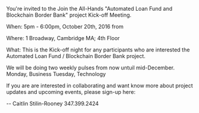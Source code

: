 You're invited to the Join the All-Hands ​"​Automated Loan Fund and Blockchain Border Bank​" ​project  Kick-off Meeting.

When: 5pm - 6:00pm, October 20th, 2016 from 

Where: 1 Broadway, Cambridge MA; 4th Floor

What: This is the Kick-off night for any participants who are interested the Automated Loan Fund ​/ Blockchain Border Bank project. 

​We will be doing two weekly pulses​ from now untuil mid-December.
Monday, Business
Tuesday, Technology 

If you are are interested in collaborating and want know more about project updates and upcoming events, please sign-up here:


-- 
Caitlin Stilin-Rooney
347.399.2424

